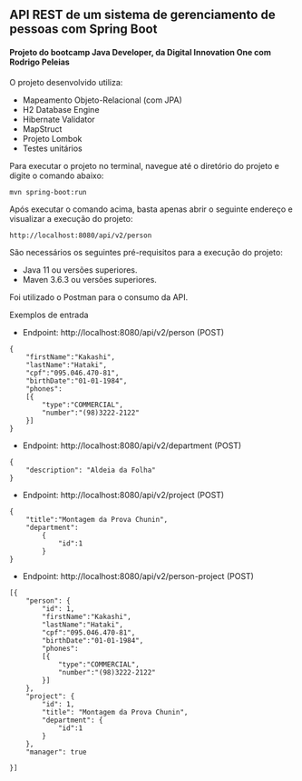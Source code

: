 <h2>API REST de um sistema de gerenciamento de pessoas com Spring Boot</h2>
<h4>Projeto do bootcamp Java Developer, da Digital Innovation One com Rodrigo Peleias</h4>

O projeto desenvolvido utiliza:

* Mapeamento Objeto-Relacional (com JPA) 
* H2 Database Engine
* Hibernate Validator
* MapStruct
* Projeto Lombok
* Testes unitários

Para executar o projeto no terminal, navegue até o diretório do projeto e digite o comando abaixo:

```shell script
mvn spring-boot:run 
```

Após executar o comando acima, basta apenas abrir o seguinte endereço e visualizar a execução do projeto:

```
http://localhost:8080/api/v2/person
```


São necessários os seguintes pré-requisitos para a execução do projeto:

* Java 11 ou versões superiores.
* Maven 3.6.3 ou versões superiores.


Foi utilizado o Postman para o consumo da API.

Exemplos de entrada

* Endpoint: http://localhost:8080/api/v2/person (POST)
```
{
	"firstName":"Kakashi",
	"lastName":"Hataki",
	"cpf":"095.046.470-81",
	"birthDate":"01-01-1984",
	"phones":
	[{
		"type":"COMMERCIAL",
		"number":"(98)3222-2122"
	}]
}
```

* Endpoint: http://localhost:8080/api/v2/department (POST)
```
{
    "description": "Aldeia da Folha"
}
```

* Endpoint: http://localhost:8080/api/v2/project (POST)
```
{
    "title":"Montagem da Prova Chunin",
    "department":
        {
            "id":1
        }
}
```

* Endpoint: http://localhost:8080/api/v2/person-project (POST)
```
[{
    "person": {
        "id": 1,
        "firstName":"Kakashi",
        "lastName":"Hataki",
        "cpf":"095.046.470-81",
        "birthDate":"01-01-1984",
        "phones":
        [{
            "type":"COMMERCIAL",
            "number":"(98)3222-2122"
        }]
    },
    "project": {
        "id": 1,
        "title": "Montagem da Prova Chunin",
        "department": {
            "id":1
        }
    },
    "manager": true
	
}]
```




